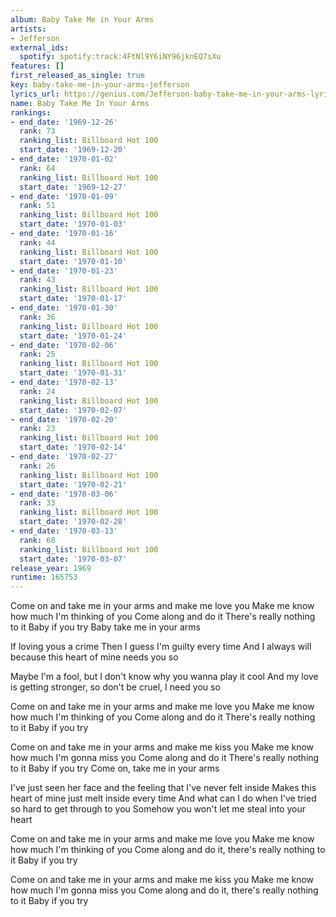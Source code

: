 ```yaml
---
album: Baby Take Me in Your Arms
artists:
- Jefferson
external_ids:
  spotify: spotify:track:4FtNl9Y6iNY96jknEQ7sXu
features: []
first_released_as_single: true
key: baby-take-me-in-your-arms-jefferson
lyrics_url: https://genius.com/Jefferson-baby-take-me-in-your-arms-lyrics
name: Baby Take Me In Your Arms
rankings:
- end_date: '1969-12-26'
  rank: 73
  ranking_list: Billboard Hot 100
  start_date: '1969-12-20'
- end_date: '1970-01-02'
  rank: 64
  ranking_list: Billboard Hot 100
  start_date: '1969-12-27'
- end_date: '1970-01-09'
  rank: 51
  ranking_list: Billboard Hot 100
  start_date: '1970-01-03'
- end_date: '1970-01-16'
  rank: 44
  ranking_list: Billboard Hot 100
  start_date: '1970-01-10'
- end_date: '1970-01-23'
  rank: 43
  ranking_list: Billboard Hot 100
  start_date: '1970-01-17'
- end_date: '1970-01-30'
  rank: 36
  ranking_list: Billboard Hot 100
  start_date: '1970-01-24'
- end_date: '1970-02-06'
  rank: 25
  ranking_list: Billboard Hot 100
  start_date: '1970-01-31'
- end_date: '1970-02-13'
  rank: 24
  ranking_list: Billboard Hot 100
  start_date: '1970-02-07'
- end_date: '1970-02-20'
  rank: 23
  ranking_list: Billboard Hot 100
  start_date: '1970-02-14'
- end_date: '1970-02-27'
  rank: 26
  ranking_list: Billboard Hot 100
  start_date: '1970-02-21'
- end_date: '1970-03-06'
  rank: 33
  ranking_list: Billboard Hot 100
  start_date: '1970-02-28'
- end_date: '1970-03-13'
  rank: 68
  ranking_list: Billboard Hot 100
  start_date: '1970-03-07'
release_year: 1969
runtime: 165753
---
```

Come on and take me in your arms and make me love you
Make me know how much I'm thinking of you
Come along and do it
There's really nothing to it
Baby if you try
Baby take me in your arms

If loving yous a crime
Then I guess I'm guilty every time
And I always will because this heart of mine needs you so

Maybe I'm a fool, but I don't know why you wanna play it cool
And my love is getting stronger, so don't be cruel, I need you so

Come on and take me in your arms and make me love you
Make me know how much I'm thinking of you
Come along and do it
There's really nothing to it
Baby if you try

Come on and take me in your arms and make me kiss you
Make me know how much I'm gonna miss you
Come along and do it
There's really nothing to it
Baby if you try
Come on, take me in your arms

I've just seen her face and the feeling that I've never felt inside
Makes this heart of mine just melt inside every time
And what can I do when I've tried so hard to get through to you
Somehow you won't let me steal into your heart

Come on and take me in your arms and make me love you
Make me know how much I'm thinking of you
Come along and do it, there's really nothing to it
Baby if you try

Come on and take me in your arms and make me kiss you
Make me know how much I'm gonna miss you
Come along and do it, there's really nothing to it
Baby if you try
